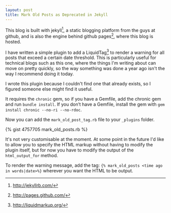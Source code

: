 ```yaml
---
layout: post
title: Mark Old Posts as Deprecated in Jekyll
---
```


This blog is built with jekyll[^1], a static blogging platform from the guys at github, and is also the engine behind github pages[^2], where this blog is hosted.

I have written a simple plugin to add a LiquidTag[^3] to render a warning for all posts that exceed a certain date threshold.  This is particularly useful for technical blogs such as this one, where the things I'm writing about can move on pretty quickly, so the way something was done a year ago isn't the way I recommend doing it today.

I wrote this plugin because I couldn't find one that already exists, so I figured someone else might find it useful.

It requires the `chronic` gem, so if you have a Gemfile, add the chronic gem and run `bundle install`. If you don’t have a Gemfile, install the gem with `gem install chronic --no-ri --no-rdoc`.

Now you can add the `mark_old_post_tag.rb` file to your `_plugins` folder.

{% gist 4757705 mark_old_posts.rb %}

It's not very customisable at the moment.  At some point in the future I'd like to allow you to specify the HTML markup without having to modify the plugin itself, but for now you have to modify the output of the `html_output_for` method.

To render the warning message, add the tag: `{% mark_old_posts <time ago in words|date>%}` wherever you want the HTML to be output.

[^1]: http://jekyllrb.com/
[^2]: http://pages.github.com/
[^3]: http://liquidmarkup.org/
